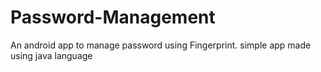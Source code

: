 # Password-Management
An android app to manage password using Fingerprint. simple app made using java language
